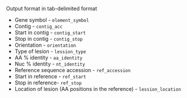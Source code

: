 Output format in tab-delimited format
- Gene symbol - `element_symbol`
- Contig - `contig_acc`
- Start in contig - `contig_start`
- Stop in contig - `contig_stop`
- Orientation - `orientation`
- Type of lesion - `lession_type`
- AA % identity - `aa_identity`
- Nuc % identity - `nt_identity`
- Reference sequence accession - `ref_accession`
- Start in reference - `ref_start`
- Stop in reference- `ref_stop`
- Location of lesion (AA positions in the reference) - `lession_location`

